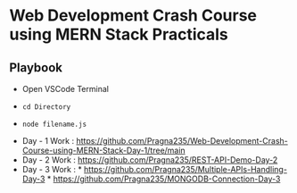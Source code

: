 # Web Development Crash Course using MERN Stack Practicals

## Playbook

* Open VSCode Terminal
*     cd Directory
*     node filename.js

* Day - 1 Work : https://github.com/Pragna235/Web-Development-Crash-Course-using-MERN-Stack-Day-1/tree/main
* Day - 2 Work : https://github.com/Pragna235/REST-API-Demo-Day-2
* Day - 3 Work : * https://github.com/Pragna235/Multiple-APIs-Handling-Day-3
                 * https://github.com/Pragna235/MONGODB-Connection-Day-3
